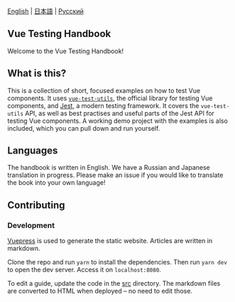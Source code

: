 [English](https://github.com/lmiller1990/vue-testing-handbook#vue-testing-handbook) | [日本語](https://github.com/lmiller1990/vue-testing-handbook#vue-testing-handbook-1) | [Русский](https://github.com/lmiller1990/vue-testing-handbook/README.ru.md)

## Vue Testing Handbook

Welcome to the Vue Testing Handbook!

## What is this?

This is a collection of short, focused examples on how to test Vue components. It uses [`vue-test-utils`](https://github.com/vuejs/vue-test-utils), the official library for testing Vue components, and [Jest](https://jestjs.io/), a modern testing framework. It covers the `vue-test-utils` API, as well as best practises and useful parts of the Jest API for testing Vue components. A working demo project with the examples is also included, which you can pull down and run yourself.

## Languages

The handbook is written in English. We have a Russian and Japanese translation in progress. Please make an issue if you would like to translate the book into your own language!

## Contributing 

### Development

[Vuepress](https://vuepress.vuejs.org/) is used to generate the static website. Articles are written in markdown.

Clone the repo and run `yarn` to install the dependencies. Then run `yarn dev` to open the dev server. Access it on `localhost:8080`.

To edit a guide, update the code in the [src](https://github.com/lmiller1990/vue-testing-handbook/tree/master/src) directory. The markdown files are converted to HTML when deployed – no need to edit those.
